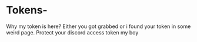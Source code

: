 # Tokens-


Why my token is here?
Either you got grabbed or i found your token in some weird page. Protect your discord access token my boy
